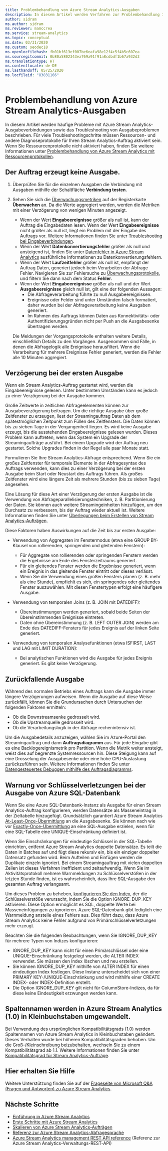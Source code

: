 ```yaml
---
title: Problembehandlung von Azure Stream Analytics-Ausgaben
description: In diesem Artikel werden Verfahren zur Problembehandlung Ihrer Ausgangsverbindungen in Azure Stream Analytics-Aufträgen beschrieben.
author: sidram
ms.author: sidram
ms.reviewer: mamccrea
ms.service: stream-analytics
ms.topic: conceptual
ms.date: 03/31/2020
ms.custom: seodec18
ms.openlocfilehash: fb01bf613ef007be6eafa98e12f4c5f4b5c607ea
ms.sourcegitcommit: 0b80a5802343ea769a91f91a8cdbdf1b67a932d3
ms.translationtype: HT
ms.contentlocale: de-DE
ms.lasthandoff: 05/25/2020
ms.locfileid: "83831166"
---
```

# <a name="troubleshoot-azure-stream-analytics-outputs"></a>Problembehandlung von Azure Stream Analytics-Ausgaben

In diesem Artikel werden häufige Probleme mit Azure Stream Analytics-Ausgabeverbindungen sowie das Troubleshooting von Ausgabeproblemen beschrieben. Für viele Troubleshootingschritte müssen Ressourcen- und andere Diagnoseprotokolle für Ihren Stream Analytics-Auftrag aktiviert sein. Wenn Sie Ressourcenprotokolle nicht aktiviert haben, finden Sie weitere Informationen unter [Problembehandlung von Azure Stream Analytics mit Ressourcenprotokollen](stream-analytics-job-diagnostic-logs.md).

## <a name="the-job-doesnt-produce-output"></a>Der Auftrag erzeugt keine Ausgabe.

1. Überprüfen Sie für die einzelnen Ausgaben die Verbindung mit Ausgaben mithilfe der Schaltfläche **Verbindung testen**.
1. Sehen Sie sich die [Überwachungsmetriken](stream-analytics-monitoring.md) auf der Registerkarte **Überwachen** an. Da die Werte aggregiert werden, werden die Metriken mit einer Verzögerung von wenigen Minuten angezeigt.

   * Wenn der Wert **Eingabeereignisse** größer als null ist, kann der Auftrag die Eingabedaten lesen. Wenn der Wert **Eingabeereignisse** nicht größer als null ist, liegt ein Problem mit der Eingabe des Auftrags vor. Weitere Informationen finden Sie unter [Troubleshooting bei Eingabeverbindungen](stream-analytics-troubleshoot-input.md).
   * Wenn der Wert **Datenkonvertierungsfehler** größer als null und ansteigend ist, finden Sie unter [Datenfehler in Azure Stream Analytics](data-errors.md) ausführliche Informationen zu Datenkonvertierungsfehlern.
   * Wenn der Wert **Laufzeitfehler** größer als null ist, empfängt der Auftrag Daten, generiert jedoch beim Verarbeiten der Abfrage Fehler. Navigieren Sie zur Fehlersuche zu [Überwachungsprotokolle](../azure-resource-manager/management/view-activity-logs.md), und filtern Sie dann nach dem Status **Fehler**.
   * Wenn der Wert **Eingabeereignisse** größer als null und der Wert **Ausgabeereignisse** gleich null ist, gilt eine der folgenden Aussagen:
      * Die Abfrageverarbeitung führte zu null Ausgabeereignissen.
      * Ereignisse oder Felder sind unter Umständen falsch formatiert, daher wurden bei der Abfrageverarbeitung keine Ausgaben generiert.
      * Im Rahmen des Auftrags können Daten aus Konnektivitäts- oder Authentifizierungsgründen nicht per Push an die Ausgabesenke übertragen werden.

   Die Meldungen der Vorgangsprotokolle enthalten weitere Details, einschließlich Details zu den Vorgängen. Ausgenommen sind Fälle, in denen die Abfragelogik alle Ereignisse herausfiltert. Wenn die Verarbeitung für mehrere Ereignisse Fehler generiert, werden die Fehler alle 10 Minuten aggregiert.

## <a name="the-first-output-is-delayed"></a>Verzögerung bei der ersten Ausgabe

Wenn ein Stream Analytics-Auftrag gestartet wird, werden die Eingabeereignisse gelesen. Unter bestimmten Umständen kann es jedoch zu einer Verzögerung bei der Ausgabe kommen.

Große Zeitwerte in zeitlichen Abfrageelementen können zur Ausgabeverzögerung beitragen. Um die richtige Ausgabe über große Zeitfenster zu erzeugen, liest der Streamingauftrag Daten ab dem spätestmöglichen Zeitpunkt zum Füllen des Zeitfensters. Die Daten können bis zu sieben Tage in der Vergangenheit liegen. Es wird keine Ausgabe erzeugt, bis die ausstehenden Eingabeereignisse gelesen wurden. Dieses Problem kann auftreten, wenn das System ein Upgrade der Streamingaufträge ausführt. Bei einem Upgrade wird der Auftrag neu gestartet. Solche Upgrades finden in der Regel alle paar Monate statt.

Formulieren Sie Ihre Stream Analytics-Abfrage entsprechend. Wenn Sie ein großes Zeitfenster für temporale Elemente in der Abfragesyntax des Auftrags verwenden, kann dies zu einer Verzögerung bei der ersten Ausgabe beim Start oder Neustart des Auftrags führen. Als großes Zeitfenster wird eine längere Zeit als mehrere Stunden (bis zu sieben Tage) angesehen.

Eine Lösung für diese Art einer Verzögerung der ersten Ausgabe ist die Verwendung von Abfrageparallelisierungstechniken, z. B. Partitionierung der Daten. Sie können auch weitere Streamingeinheiten hinzufügen, um den Durchsatz zu verbessern, bis der Auftrag wieder aktuell ist.  Weitere Informationen finden Sie unter [Überlegungen beim Erstellen von Stream Analytics-Aufträgen](stream-analytics-concepts-checkpoint-replay.md).

Diese Faktoren haben Auswirkungen auf die Zeit bis zur ersten Ausgabe:

* Verwendung von Aggregaten im Fenstermodus (etwa eine GROUP BY-Klausel von rollierenden, springenden und gleitenden Fenstern):

  * Für Aggregate von rollierenden oder springenden Fenstern werden die Ergebnisse am Ende des Fensterzeitraums generiert.
  * Für ein gleitendes Fenster werden die Ergebnisse generiert, wenn ein Ereignis in das gleitende Fenster eintritt oder dieses verlässt.
  * Wenn Sie die Verwendung eines großen Fensters planen (z. B. mehr als eine Stunde), empfiehlt es sich, ein springendes oder gleitendes Fenster auszuwählen. Mit diesen Fenstertypen erfolgt eine häufigere Ausgabe.

* Verwendung von temporalen Joins (z. B. JOIN mit DATEDIFF):
  * Übereinstimmungen werden generiert, sobald beide Seiten der übereinstimmenden Ereignisse eintreten.
  * Daten ohne Übereinstimmung (z. B. LEFT OUTER JOIN) werden am Ende des DATEDIFF-Fensters für jedes Ereignis auf der linken Seite generiert.

* Verwendung von temporalen Analysefunktionen (etwa ISFIRST, LAST und LAG mit LIMIT DURATION):
  * Bei analytischen Funktionen wird die Ausgabe für jedes Ereignis generiert. Es gibt keine Verzögerung.

## <a name="the-output-falls-behind"></a>Zurückfallende Ausgabe

Während des normalen Betriebs eines Auftrags kann die Ausgabe immer längere Verzögerungen aufweisen. Wenn die Ausgabe auf diese Weise zurückfällt, können Sie die Grundursachen durch Untersuchen der folgenden Faktoren ermitteln:

* Ob die Downstreamsenke gedrosselt wird.
* Ob die Upstreamquelle gedrosselt wird.
* Ob die Verarbeitungslogik in der Abfrage rechenintensiv ist.

Um die Ausgabedetails anzuzeigen, wählen Sie im Azure-Portal den Streamingauftrag und dann **Auftragsdiagramm** aus. Für jede Eingabe gibt es eine Backlogereignismetrik pro Partition. Wenn die Metrik weiter ansteigt, weist dies auf begrenzte Systemressourcen hin. Diese Steigung kann auf eine Drosselung der Ausgabesenke oder eine hohe CPU-Auslastung zurückzuführen sein. Weitere Informationen finden Sie unter [Datengesteuertes Debuggen mithilfe des Auftragsdiagramms](stream-analytics-job-diagram-with-metrics.md).

## <a name="key-violation-warning-with-azure-sql-database-output"></a>Warnung vor Schlüsselverletzungen bei der Ausgabe von Azure SQL-Datenbank

Wenn Sie eine Azure SQL-Datenbank-Instanz als Ausgabe für einen Stream Analytics-Auftrag konfigurieren, werden Datensätze als Masseneintrag in der Zieltabelle hinzugefügt. Grundsätzlich garantiert Azure Stream Analytics [At-Least-Once-Übermittlung](https://docs.microsoft.com/stream-analytics-query/event-delivery-guarantees-azure-stream-analytics) an die Ausgabesenke. Sie können nach wie vor [Exactly-Once-Übermittlung]( https://blogs.msdn.microsoft.com/streamanalytics/2017/01/13/how-to-achieve-exactly-once-delivery-for-sql-output/) an eine SQL-Ausgabe erzielen, wenn für eine SQL-Tabelle eine UNIQUE-Einschränkung definiert ist.

Wenn Sie Einschränkungen für eindeutige Schlüssel in der SQL-Tabelle einrichten, entfernt Azure Stream Analytics doppelte Datensätze. Es teilt die Daten in Batches auf und fügt diese rekursiv ein, bis ein einziger doppelter Datensatz gefunden wird. Beim Aufteilen und Einfügen werden die Duplikate einzeln ignoriert. Bei einem Streamingauftrag mit vielen doppelten Zeilen ist dieses Verfahren ineffizient und zeitaufwendig. Wenn Sie im Aktivitätsprotokoll mehrere Warnmeldungen zu Schlüsselverstößen in der letzten Stunde finden, ist es wahrscheinlich, dass Ihre SQL-Ausgabe den gesamten Auftrag verlangsamt.

Um dieses Problem zu beheben, [konfigurieren Sie den Index]( https://docs.microsoft.com/sql/t-sql/statements/create-index-transact-sql), der die Schlüsselverstöße verursacht, indem Sie die Option IGNORE_DUP_KEY aktivieren. Diese Option ermöglicht es SQL, doppelte Werte bei Masseneinfügungen zu ignorieren. Azure SQL-Datenbank gibt lediglich eine Warnmeldung anstelle eines Fehlers aus. Dies führt dazu, dass Azure Stream Analytics keine Fehler aufgrund von Primärschlüsselverletzungen mehr erzeugt.

Beachten Sie die folgenden Beobachtungen, wenn Sie IGNORE_DUP_KEY für mehrere Typen von Indizes konfigurieren:

* IGNORE_DUP_KEY kann nicht für einen Primärschlüssel oder eine UNIQUE-Einschränkung festgelegt werden, die ALTER INDEX verwendet. Sie müssen den Index löschen und neu erstellen.  
* Sie können IGNORE_DUP_KEY mithilfe von ALTER INDEX für einen eindeutigen Index festlegen. Diese Instanz unterscheidet sich von einer PRIMARY KEY-/UNIQUE-Einschränkung und wird mithilfe einer CREATE INDEX- oder INDEX-Definition erstellt.  
* Die Option IGNORE_DUP_KEY gilt nicht für ColumnStore-Indizes, da für diese keine Eindeutigkeit erzwungen werden kann.  

## <a name="column-names-are-lowercase-in-azure-stream-analytics-10"></a>Spaltennamen werden in Azure Stream Analytics (1.0) in Kleinbuchstaben umgewandelt.

Bei Verwendung des ursprünglichen Kompatibilitätsgrads (1.0) werden Spaltennamen von Azure Stream Analytics in Kleinbuchstaben geändert. Dieses Verhalten wurde bei höheren Kompatibilitätsgraden behoben. Um die Groß-/Kleinschreibung beizubehalten, wechseln Sie zu einem Kompatibilitätsgrad ab 1.1. Weitere Informationen finden Sie unter [Kompatibilitätsgrad für Stream Analytics-Aufträge](https://docs.microsoft.com/azure/stream-analytics/stream-analytics-compatibility-level).

## <a name="get-help"></a>Hier erhalten Sie Hilfe

Weitere Unterstützung finden Sie auf der [Frageseite von Microsoft Q&A (Fragen und Antworten) zu Azure Stream Analytics](https://docs.microsoft.com/answers/topics/azure-stream-analytics.html).

## <a name="next-steps"></a>Nächste Schritte

* [Einführung in Azure Stream Analytics](stream-analytics-introduction.md)
* [Erste Schritte mit Azure Stream Analytics](stream-analytics-real-time-fraud-detection.md)
* [Skalieren von Azure Stream Analytics-Aufträgen](stream-analytics-scale-jobs.md)
* [Referenz zur Azure Stream Analytics-Abfragesprache](https://docs.microsoft.com/stream-analytics-query/stream-analytics-query-language-reference)
* [Azure Stream Analytics management REST API reference](https://msdn.microsoft.com/library/azure/dn835031.aspx) (Referenz zur Azure Stream Analytics-Verwaltungs-REST-API)
